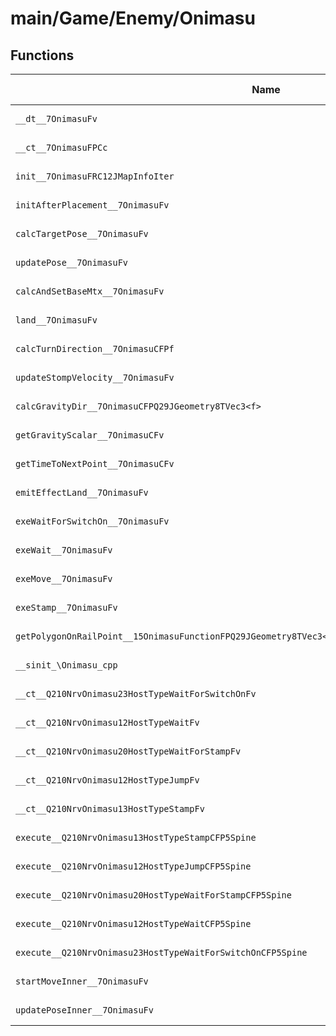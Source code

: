 # main/Game/Enemy/Onimasu

## Functions

| Name | Address | Match % |
|------|---------|---------|
| `__dt__7OnimasuFv` | `0x8012D2F0` | :x: (0.0%) |
| `__ct__7OnimasuFPCc` | `0x8012D34C` | :x: (0.0%) |
| `init__7OnimasuFRC12JMapInfoIter` | `0x8012D404` | :x: (0.0%) |
| `initAfterPlacement__7OnimasuFv` | `0x8012D59C` | :x: (0.0%) |
| `calcTargetPose__7OnimasuFv` | `0x8012D6A4` | :x: (0.0%) |
| `updatePose__7OnimasuFv` | `0x8012DA98` | :x: (0.0%) |
| `calcAndSetBaseMtx__7OnimasuFv` | `0x8012DB9C` | :x: (0.0%) |
| `land__7OnimasuFv` | `0x8012DC8C` | :x: (0.0%) |
| `calcTurnDirection__7OnimasuCFPf` | `0x8012DD28` | :x: (0.0%) |
| `updateStompVelocity__7OnimasuFv` | `0x8012DDC0` | :x: (0.0%) |
| `calcGravityDir__7OnimasuCFPQ29JGeometry8TVec3<f>` | `0x8012DEAC` | :x: (0.0%) |
| `getGravityScalar__7OnimasuCFv` | `0x8012DEFC` | :x: (0.0%) |
| `getTimeToNextPoint__7OnimasuCFv` | `0x8012DF30` | :x: (0.0%) |
| `emitEffectLand__7OnimasuFv` | `0x8012DF60` | :x: (0.0%) |
| `exeWaitForSwitchOn__7OnimasuFv` | `0x8012E0A8` | :x: (0.0%) |
| `exeWait__7OnimasuFv` | `0x8012E124` | :x: (0.0%) |
| `exeMove__7OnimasuFv` | `0x8012E1A0` | :x: (0.0%) |
| `exeStamp__7OnimasuFv` | `0x8012E2C8` | :x: (0.0%) |
| `getPolygonOnRailPoint__15OnimasuFunctionFPQ29JGeometry8TVec3<f>PQ29JGeometry8TVec3<f>PC9LiveActori` | `0x8012E3D8` | :x: (0.0%) |
| `__sinit_\Onimasu_cpp` | `0x8012E4E0` | :x: (0.0%) |
| `__ct__Q210NrvOnimasu23HostTypeWaitForSwitchOnFv` | `0x8012E524` | :x: (0.0%) |
| `__ct__Q210NrvOnimasu12HostTypeWaitFv` | `0x8012E534` | :x: (0.0%) |
| `__ct__Q210NrvOnimasu20HostTypeWaitForStampFv` | `0x8012E544` | :x: (0.0%) |
| `__ct__Q210NrvOnimasu12HostTypeJumpFv` | `0x8012E554` | :x: (0.0%) |
| `__ct__Q210NrvOnimasu13HostTypeStampFv` | `0x8012E564` | :x: (0.0%) |
| `execute__Q210NrvOnimasu13HostTypeStampCFP5Spine` | `0x8012E574` | :x: (0.0%) |
| `execute__Q210NrvOnimasu12HostTypeJumpCFP5Spine` | `0x8012E57C` | :x: (0.0%) |
| `execute__Q210NrvOnimasu20HostTypeWaitForStampCFP5Spine` | `0x8012E584` | :x: (0.0%) |
| `execute__Q210NrvOnimasu12HostTypeWaitCFP5Spine` | `0x8012E58C` | :x: (0.0%) |
| `execute__Q210NrvOnimasu23HostTypeWaitForSwitchOnCFP5Spine` | `0x8012E594` | :x: (0.0%) |
| `startMoveInner__7OnimasuFv` | `0x8012E59C` | :x: (0.0%) |
| `updatePoseInner__7OnimasuFv` | `0x8012E5A0` | :x: (0.0%) |